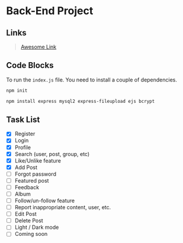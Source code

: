 # Back-End Project

## Links

> [Awesome Link](https://www.youtube.com/watch?v=dQw4w9WgXcQ "Awesome Link")

## Code Blocks

To run the `index.js` file. You need to install a couple of dependencies.

```bash
npm init

npm install express mysql2 express-fileupload ejs bcrypt
```

## Task List

-   [X] Register
-   [X] Login
-   [X] Profile
-   [X] Search (user, post, group, etc)
-   [X] Like/Unlike feature
-   [X] Add Post
-   [ ] Forgot password
-   [ ] Featured post
-   [ ] Feedback
-   [ ] Album
-   [ ] Follow/un-follow feature
-   [ ] Report inappropriate content, user, etc.
-   [ ] Edit Post
-   [ ] Delete Post
-   [ ] Light / Dark mode
-   [ ] Coming soon
<!-- -   [ ] Share post -->
<!-- -   [ ] Realtime notifications -->
<!-- -   [ ] Chatting -->
